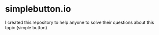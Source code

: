 # simplebutton.io
I created this repository to help anyone to solve their questions about this topic (simple button)

